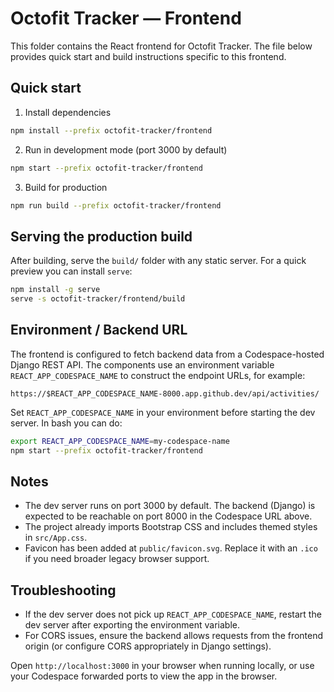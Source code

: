 
# Octofit Tracker — Frontend

This folder contains the React frontend for Octofit Tracker. The file below provides quick start and build instructions specific to this frontend.

## Quick start

1. Install dependencies

```bash
npm install --prefix octofit-tracker/frontend
```

2. Run in development mode (port 3000 by default)

```bash
npm start --prefix octofit-tracker/frontend
```

3. Build for production

```bash
npm run build --prefix octofit-tracker/frontend
```

## Serving the production build

After building, serve the `build/` folder with any static server. For a quick preview you can install `serve`:

```bash
npm install -g serve
serve -s octofit-tracker/frontend/build
```

## Environment / Backend URL

The frontend is configured to fetch backend data from a Codespace-hosted Django REST API. The components use an environment variable `REACT_APP_CODESPACE_NAME` to construct the endpoint URLs, for example:

```
https://$REACT_APP_CODESPACE_NAME-8000.app.github.dev/api/activities/
```

Set `REACT_APP_CODESPACE_NAME` in your environment before starting the dev server. In bash you can do:

```bash
export REACT_APP_CODESPACE_NAME=my-codespace-name
npm start --prefix octofit-tracker/frontend
```

## Notes

- The dev server runs on port 3000 by default. The backend (Django) is expected to be reachable on port 8000 in the Codespace URL above.
- The project already imports Bootstrap CSS and includes themed styles in `src/App.css`.
- Favicon has been added at `public/favicon.svg`. Replace it with an `.ico` if you need broader legacy browser support.

## Troubleshooting

- If the dev server does not pick up `REACT_APP_CODESPACE_NAME`, restart the dev server after exporting the environment variable.
- For CORS issues, ensure the backend allows requests from the frontend origin (or configure CORS appropriately in Django settings).

Open `http://localhost:3000` in your browser when running locally, or use your Codespace forwarded ports to view the app in the browser.

